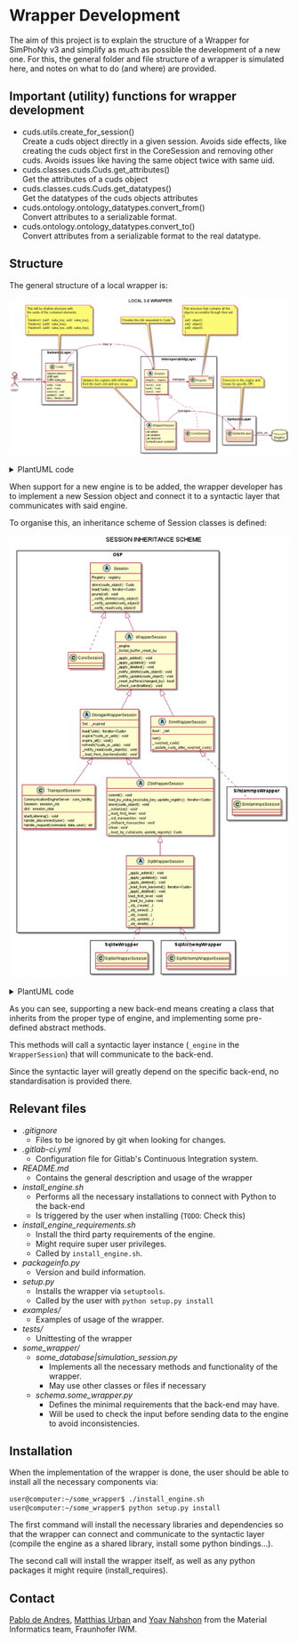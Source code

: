 # Wrapper Development
The aim of this project is to explain the structure of a Wrapper for SimPhoNy v3 and simplify as much as possible the development of a new one.
For this, the general folder and file structure of a wrapper is simulated here, and notes on what to do (and where) are provided.

## Important (utility) functions for wrapper development
- cuds.utils.create_for_session() \
  Create a cuds object directly in a given session.
  Avoids side effects, like creating the cuds object first in the CoreSession and removing other cuds.
  Avoids issues like having the same object twice with same uid.
- cuds.classes.cuds.Cuds.get_attributes() \
  Get the attributes of a cuds object
- cuds.classes.cuds.Cuds.get_datatypes() \
  Get the datatypes of the cuds objects attributes
- cuds.ontology.ontology_datatypes.convert_from() \
  Convert attributes to a serializable format.
- cuds.ontology.ontology_datatypes.convert_to() \
  Convert attributes from a serializable format to the real datatype.

## Structure
The general structure of a local wrapper is:

![PlantUML graph](img/local_wrapper.png "Local 3.0 Wrapper")
<details>
  <summary>PlantUML code</summary>

```plantuml
  @startuml
  allow_mixing
  skinparam packageStyle rectangle
  title LOCAL 3.0 WRAPPER
  actor User

  namespace SemanticLayer {

   class Cuds <dict> {
    Session session
    UUID uuid
    CUBA cuba_key
    --
    add() : Cuds
    get() : Cuds
    remove() : void
    update() : void
    iter() : Iterator<Cuds>
   }
  }

  namespace InteroperabilityLayer {

   class Registry <dict> {
   }

   abstract class Session {
    Registry : registry
    --
    store() : void
    load() : Cuds
    sync() : void
   }

   class CoreSession implements InteroperabilityLayer.Session {
   }

   abstract class WrapperSession extends InteroperabilityLayer.Session {
    List added
    List updated
    List removed
    SyntacticLayer syntactic
    --  
   }
  }

  namespace SyntacticLayer {
    class SyntacticLayer {
    }
  }

  database Engine


  ' -----------------------
  ' ------ RELATIONS ------
  ' -----------------------

  User -> SemanticLayer.Cuds : interacts_with

  SemanticLayer.Cuds -> InteroperabilityLayer.Session : has_a
  InteroperabilityLayer.Session -> InteroperabilityLayer.Registry : manages

  InteroperabilityLayer.WrapperSession -> SyntacticLayer.SyntacticLayer : manages

  SyntacticLayer.SyntacticLayer -> Engine : acts_on


  ' -----------------------
  ' -------- NOTES --------
  ' -----------------------

  note top of SemanticLayer.Cuds
   This will be shallow structure with 
   the uuids of the contained elements:
   {
    Relation1: {uid1: cuba_key, uid2: cuba_key},
    Relation2: {uid4: cuba_key},
    Relation3: {uid3: cuba_key, uid5: cuba_key},
    }
  end note

  note top of InteroperabilityLayer.Session
   Provides the info requested to Cuds
  end note

  note top of InteroperabilityLayer.WrapperSession
   Updates the registry with information
   from the back-end and vice versa.
  end note

  note top of InteroperabilityLayer.Registry
   Flat structure that contains all the
   objects accessible through their uid:
   {
    uid1: object1,
    uid2: object2,
    uid3: object3,
    }
  end note

  note top of SyntacticLayer.SyntacticLayer
   Connects to the engine and
   knows its specific API
  end note

  @enduml
```

</details>

When support for a new engine is to be added, the wrapper developer has to implement a new Session object and connect it to a syntactic layer that communicates with said engine.

To organise this, an inheritance scheme of Session classes is defined:

![PlantUML graph](img/session_inheritance_scheme.png "Session Inheritance Scheme")
<details>
  <summary>PlantUML code</summary>

```plantuml
  @startuml
  allow_mixing
  skinparam packageStyle rectangle
  title Session inheritance scheme

  namespace "OSP-Core repo" as OSP {
    abstract class Session {
      Registry : registry
      --
      store(cuds_object) : Cuds
      load(*uids) : Iterator<Cuds>
      prune(rel) : void
      {abstract}_notify_delete(cuds_object)
      {abstract}_notify_update(cuds_object)
      {abstract}_notify_read(cuds_object)
    }

    class CoreSession implements Session {
    }

    abstract class WrapperSession extends Session {
      _engine
      _forbid_buffer_reset_by
      --
      _apply_added() : void
      _apply_updated() : void
      _apply_deleted() : void
      _notify_delete(cuds_object) : void
      _notify_update(cuds_object) : void
      _reset_buffers(changed_by) : bool
      _check_cardinalities() : void
    }

    abstract class StorageWrapperSession extends WrapperSession {
      Set : _expired
      --
      load(*uids) : Iterator<Cuds>
      expire(*cuds_or_uids) : void
      expire_all() : void()
      refresh(*cuds_or_uids) : void
      _notify_read(cuds_objects) : void
      {abstract}_load_from_backend(uids) : void
    }

    class TransportSession extends StorageWrapperSession {
      CommunicationEngineServer : com_facility
      Session : session_cls
      dict : session_objs
      --
      startListening() : void
      handle_disconnect(user) : void
      handle_request(command, data, user) : str
    }

    abstract class DbWrapperSession extends StorageWrapperSession {
      --
      commit() : void
      load_by_cuba_key(cuba_key, update_registry) : Iterator<Cuds>
      store(cuds_object) : void
      {abstract}_initialize() : void
      {abstract}_load_first_level : void
      {abstract}_init_transaction : void
      {abstract}_rollback_transaction : void
      {abstract}close : void
      {abstract}_load_by_cuba(uids, update_registry): Cuds
    }

    abstract class SqlWrapperSession extends DbWrapperSession {
      --
      _apply_added() : void
      _apply_updated() : void
      _apply_deleted() : void
      _load_from_backend() : Iterator<Cuds>
      _apply_deleted() : void
      load_first_level : void
      _load_by_cuba : void
      {abstract}_db_create(...)
      {abstract}_db_select(...)
      {abstract}_db_insert(...)
      {abstract}_db_update(...)
      {abstract}_db_delete(...)
    }

    abstract class SimWrapperSession extends WrapperSession { 
      bool : _ran
      --
      run()
      {abstract}_run(root_cuds)
      {abstract}_update_cuds_after_run(root_cuds)
    }
  }

  namespace "Sqlite wrapper repo" as sqlite {
    class SqliteWrapperSession implements OSP.SqlWrapperSession {
    }
  }

  namespace "SqlAlchemy wrapper repo" as sqlalchemy {
    class SqlAlchemyWrapperSession implements OSP.SqlWrapperSession {
    }
  }

  namespace "Simlammps repo" as simlammps {
    class SimlammpsSession implements OSP.SimWrapperSession {
    }
  }
  ' -----------------------
  ' -------- NOTES --------
  ' -----------------------

  @enduml
```
</details>

As you can see, supporting a new back-end means creating a class that inherits from the proper type of engine, and implementing some pre-defined abstract methods.

This methods will call a syntactic layer instance (`_engine` in the `WrapperSession`) that will communicate to the back-end.

Since the syntactic layer will greatly depend on the specific back-end, no standardisation is provided there.

## Relevant files
 - *.gitignore* 
   - Files to be ignored by git when looking for changes.
 - *.gitlab-ci.yml* 
   - Configuration file for Gitlab's Continuous Integration system.
 - *README.md* 
   - Contains the general description and usage of the wrapper
 - *install_engine.sh*
   - Performs all the necessary installations to connect with Python to the back-end
   - Is triggered by the user when installing (`TODO`: Check this)
 - *install_engine_requirements.sh* 
   - Install the third party requirements of the engine.
   - Might require super user privileges.
   - Called by `install_engine.sh`.
 - *packageinfo.py* 
   - Version and build information.
 - *setup.py* 
   - Installs the wrapper via `setuptools`.
   - Called by the user with `python setup.py install`
 - *examples/* 
   - Examples of usage of the wrapper.
 - *tests/* 
   - Unittesting of the wrapper
 - *some_wrapper/*
   - *some_database|simulation_session.py* 
     - Implements all the necessary methods and functionality of the wrapper.
     - May use other classes or files if necessary
   - *schema.some_wrapper.py* 
     - Defines the minimal requirements that the back-end may have.
     - Will be used to check the input before sending data to the engine to avoid inconsistencies.

## Installation
When the implementation of the wrapper is done, the user should be able to install all the necessary components via:

```shell
user@computer:~/some_wrapper$ ./install_engine.sh
user@computer:~/some_wrapper$ python setup.py install
```
The first command will install the necessary libraries and dependencies so that the wrapper can connect and communicate to the syntactic layer (compile the engine as a shared library, install some python bindings...).

The second call will install the wrapper itself, as well as any python packages it might require (install_requires).

## Contact
[Pablo de Andres](mailto:pablo.de.andres@iwm.fraunhofer.de), 
[Matthias Urban](mailto:matthias.urban@iwm.fraunhofer.de) and 
[Yoav Nahshon](mailto:yoav.nahshon@iwm.fraunhofer.de) from the 
Material Informatics team, Fraunhofer IWM.
